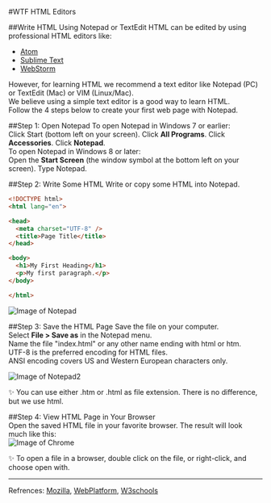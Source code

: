 #WTF HTML Editors

##Write HTML Using Notepad or TextEdit
HTML can be edited by using professional HTML editors like:
* [Atom]
* [Sublime Text]
* [WebStorm]

However, for learning HTML we recommend a text editor like Notepad (PC) or TextEdit (Mac) or VIM (Linux/Mac).  
We believe using a simple text editor is a good way to learn HTML.  
Follow the 4 steps below to create your first web page with Notepad.  

##Step 1: Open Notepad
To open Notepad in Windows 7 or earlier:  
Click Start (bottom left on your screen). Click **All Programs**. Click **Accessories**. Click **Notepad**.  
To open Notepad in Windows 8 or later:  
Open the **Start Screen** (the window symbol at the bottom left on your screen). Type Notepad.  

##Step 2: Write Some HTML
Write or copy some HTML into Notepad.

```html
<!DOCTYPE html>
<html lang="en">

<head>
  <meta charset="UTF-8" />
  <title>Page Title</title>
</head>

<body>
  <h1>My First Heading</h1>
  <p>My first paragraph.</p>
</body>

</html>
```
![Image of Notepad](http://www.w3schools.com/html/img_notepad.png)

##Step 3: Save the HTML Page
Save the file on your computer.  
Select **File > Save as** in the Notepad menu.  
Name the file "index.html" or any other name ending with html or htm.  
UTF-8 is the preferred encoding for HTML files.  
ANSI encoding covers US and Western European characters only.

![Image of Notepad2](http://www.w3schools.com/html/img_saveas.png)

:sparkles: You can use either .htm or .html as file extension. There is no difference, but we use html.

##Step 4: View HTML Page in Your Browser  
Open the saved HTML file in your favorite browser. The result will look much like this:  
![Image of Chrome](http://www.w3schools.com/html/img_chrome.png)

:sparkles: To open a file in a browser, double click on the file, or right-click, and choose open with.

---
Refrences: [Mozilla], [WebPlatform], [W3schools]

[Atom]: http://atom.io/
[Sublime Text]: http://www.sublimetext.com/
[WebStorm]: http://www.jetbrains.com/webstorm/
[Mozilla]: http://developer.mozilla.org/en-US/docs/Web/HTML
[WebPlatform]: https://docs.webplatform.org/wiki/html
[W3schools]: http://www.w3schools.com/html/
